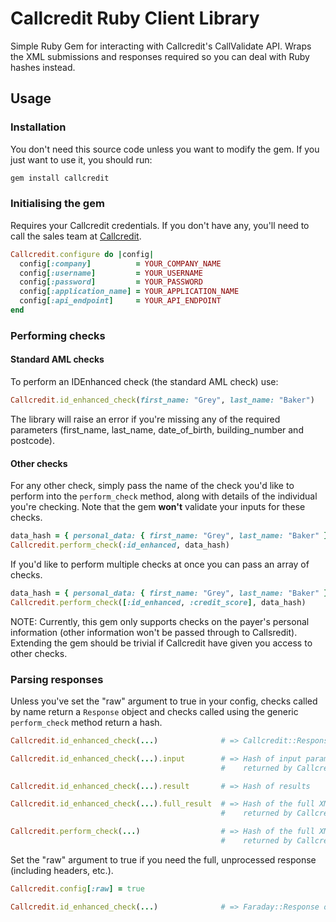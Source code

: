 # Callcredit Ruby Client Library

Simple Ruby Gem for interacting with Callcredit's CallValidate API. Wraps the
XML submissions and responses required so you can deal with Ruby hashes
instead.

## Usage

### Installation

You don't need this source code unless you want to modify the gem. If you just
want to use it, you should run:

```ruby
gem install callcredit
````

### Initialising the gem
Requires your Callcredit credentials. If you don't have any, you'll need to
call the sales team at [Callcredit](http://callcredit.co.uk).

```ruby
Callcredit.configure do |config|
  config[:company]          = YOUR_COMPANY_NAME
  config[:username]         = YOUR_USERNAME
  config[:password]         = YOUR_PASSWORD
  config[:application_name] = YOUR_APPLICATION_NAME
  config[:api_endpoint]     = YOUR_API_ENDPOINT
end
```

### Performing checks

#### Standard AML checks
To perform an IDEnhanced check (the standard AML check) use:

```ruby
Callcredit.id_enhanced_check(first_name: "Grey", last_name: "Baker")
```

The library will raise an error if you're missing any of the required
parameters (first_name, last_name, date_of_birth, building_number and
postcode).

#### Other checks
For any other check, simply pass the name of the check you'd like to perform
into the `perform_check` method, along with details of the individual you're
checking. Note that the gem **won't** validate your inputs for these checks.

```ruby
data_hash = { personal_data: { first_name: "Grey", last_name: "Baker" } }
Callcredit.perform_check(:id_enhanced, data_hash)
```

If you'd like to perform multiple checks at once you can pass an array of
checks.

```ruby
data_hash = { personal_data: { first_name: "Grey", last_name: "Baker" } }
Callcredit.perform_check([:id_enhanced, :credit_score], data_hash)
```

NOTE: Currently, this gem only supports checks on the payer's personal
information (other information won't be passed through to Callsredit).
Extending the gem should be trivial if Callcredit have given you access to
other checks.

### Parsing responses

Unless you've set the "raw" argument to true in your config, checks called by
name return a `Response` object and checks called using the generic
`perform_check` method return a hash.

```ruby
Callcredit.id_enhanced_check(...)              # => Callcredit::Response

Callcredit.id_enhanced_check(...).input        # => Hash of input params, as
                                               #    returned by Callcredit

Callcredit.id_enhanced_check(...).result       # => Hash of results

Callcredit.id_enhanced_check(...).full_result  # => Hash of the full XML body
                                               #    returned by Callcredit

Callcredit.perform_check(...)                  # => Hash of the full XML body
                                               #    returned by Callcredit
```

Set the "raw" argument to true if you need the full, unprocessed response
(including headers, etc.).

```ruby
Callcredit.config[:raw] = true

Callcredit.id_enhanced_check(...)              # => Faraday::Response object
```